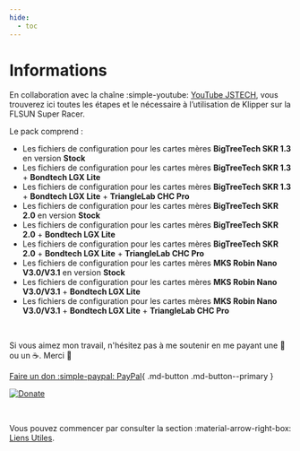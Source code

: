 ```yaml
---
hide:
  - toc
---
```


# Informations

En collaboration avec la chaîne :simple-youtube: <a href="https://www.youtube.com/@Jstech3d" target="_blank">YouTube JSTECH</a>, vous trouverez ici toutes les étapes et le nécessaire à l’utilisation de Klipper sur la FLSUN Super Racer.

Le pack comprend :

- Les fichiers de configuration pour les cartes mères **BigTreeTech SKR 1.3** en version **Stock**
- Les fichiers de configuration pour les cartes mères **BigTreeTech SKR 1.3** + **Bondtech LGX Lite**
- Les fichiers de configuration pour les cartes mères **BigTreeTech SKR 1.3** + **Bondtech LGX Lite** + **TriangleLab CHC Pro**
- Les fichiers de configuration pour les cartes mères **BigTreeTech SKR 2.0** en version **Stock**
- Les fichiers de configuration pour les cartes mères **BigTreeTech SKR 2.0** + **Bondtech LGX Lite**
- Les fichiers de configuration pour les cartes mères **BigTreeTech SKR 2.0** + **Bondtech LGX Lite** + **TriangleLab CHC Pro**
- Les fichiers de configuration pour les cartes mères **MKS Robin Nano V3.0/V3.1** en version **Stock**
- Les fichiers de configuration pour les cartes mères **MKS Robin Nano V3.0/V3.1** + **Bondtech LGX Lite**
- Les fichiers de configuration pour les cartes mères **MKS Robin Nano V3.0/V3.1** + **Bondtech LGX Lite** + **TriangleLab CHC Pro**

<br />

Si vous aimez mon travail, n'hésitez pas à me soutenir en me payant une 🍺 ou un ☕. Merci 🙂

[Faire un don :simple-paypal: PayPal](https://www.paypal.me/CyrilGuislain){ .md-button .md-button--primary }

[ ![Donate](https://github-production-user-asset-6210df.s3.amazonaws.com/12702322/259218308-192804d4-cb79-44cd-a9a9-d90664e03076.png) ](https://ko-fi.com/guilouz)

<br />

Vous pouvez commencer par consulter la section :material-arrow-right-box: [Liens Utiles](liens-utiles.md).


